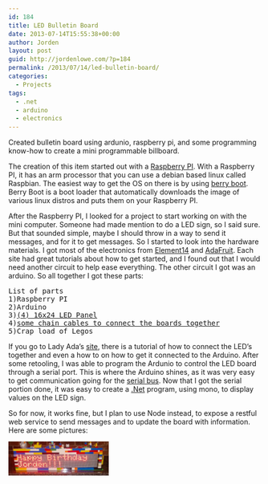 ```yaml
---
id: 184
title: LED Bulletin Board
date: 2013-07-14T15:55:38+00:00
author: Jorden
layout: post
guid: http://jordenlowe.com/?p=184
permalink: /2013/07/14/led-bulletin-board/
categories:
  - Projects
tags:
  - .net
  - arduino
  - electronics
---
```

<div>
  <p>
    Created bulletin board using ardunio, raspberry pi, and some programming know-how to create a mini programmable billboard.
  </p>
  
  <p>
    The creation of this item started out with a <a href="http://www.raspberrypi.org/">Raspberry PI</a>. With a Raspberry PI, it has an arm processor that you can use a debian based linux called Raspbian. The easiest way to get the OS on there is by using <a href="http://www.berryterminal.com/doku.php/berryboot">berry boot</a>. Berry Boot is a boot loader that automatically downloads the image of various linux distros and puts them on your Raspberry PI.
  </p>
  
  <p>
    After the Raspberry PI, I looked for a project to start working on with the mini computer. Someone had made mention to do a LED sign, so I said sure. But that sounded simple, maybe I should throw in a way to send it messages, and for it to get messages. So I started to look into the hardware materials. I got most of the electronics from <a href="http://www.element14.com/">Element14</a> and <a href="http://www.adafruit.com/">AdaFruit</a>. Each site had great tutorials about how to get started, and I found out that I would need another circuit to help ease everything. The other circuit I got was an arduino. So all together I got these parts:
  </p>
  
  <pre>List of parts
1)Raspberry PI
2)Arduino
3)<a href="http://www.adafruit.com/products/555">(4) 16x24 LED Panel</a>
4)<a href="http://www.adafruit.com/products/556">some chain cables to connect the boards together</a>
5)Crap load of Legos
</pre>
  
  <p>
    If you go to Lady Ada&#8217;s <a href="http://ladyada.net/products/16x24LEDmatrix/">site</a>, there is a tutorial of how to connect the LED&#8217;s together and even a how to on how to get it connected to the Arduino. After some retooling, I was able to program the Ardunio to control the LED board through a serial port. This is where the Arduino shines, as it was very easy to get communication going for the <a href="http://jordenlowe.com/2013/04/06/going-back-to-c-programming-with-arduino/">serial bus</a>. Now that I got the serial portion done, it was easy to create a <a href="http://jordenlowe.com/2013/03/11/programming-serial-with-c-sharp/">.Net</a> program, using mono, to display values on the LED sign.
  </p>
  
  <p>
    So for now, it works fine, but I plan to use Node instead, to expose a restful web service to send messages and to update the board with information. Here are some pictures:
  </p>
  <img src="/wp-content/uploads/2016/led.jpg" width="200">
</div>
